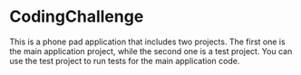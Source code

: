 # CodingChallenge

This is a phone pad application that includes two projects. The first one is the main application project, while the second one is a test project. You can use the test project to run tests for the main application code.